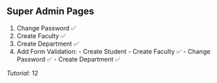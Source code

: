 ## Super Admin Pages

1. Change Password ✅
2. Create Faculty ✅
3. Create Department ✅
4. Add Form Validation: 
        - Create Student 
        - Create Faculty ✅
        - Change Password ✅
        - Create Department ✅

_Tutorial:_ 12
